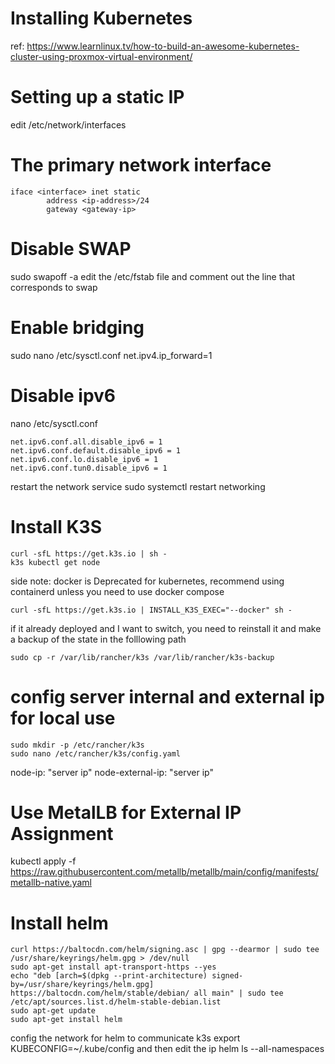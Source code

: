 # Installing Kubernetes
ref: https://www.learnlinux.tv/how-to-build-an-awesome-kubernetes-cluster-using-proxmox-virtual-environment/
# Setting up a static IP
edit /etc/network/interfaces

# The primary network interface
```
iface <interface> inet static
        address <ip-address>/24
        gateway <gateway-ip>
```
# Disable SWAP
sudo swapoff -a
edit the /etc/fstab file and comment out the line that corresponds to swap

# Enable bridging

sudo nano /etc/sysctl.conf
net.ipv4.ip_forward=1

# Disable ipv6
nano /etc/sysctl.conf
```
net.ipv6.conf.all.disable_ipv6 = 1
net.ipv6.conf.default.disable_ipv6 = 1
net.ipv6.conf.lo.disable_ipv6 = 1
net.ipv6.conf.tun0.disable_ipv6 = 1
```

restart the network service
sudo systemctl restart networking
# Install K3S
```
curl -sfL https://get.k3s.io | sh -
k3s kubectl get node 
```

side note: docker is Deprecated for kubernetes, recommend using containerd unless you need to use docker compose
```
curl -sfL https://get.k3s.io | INSTALL_K3S_EXEC="--docker" sh -
```

if it already deployed and I want to switch, you need to reinstall it and make a backup of the state in the folllowing path 
```
sudo cp -r /var/lib/rancher/k3s /var/lib/rancher/k3s-backup
```

# config server internal and external ip for local use
```
sudo mkdir -p /etc/rancher/k3s
sudo nano /etc/rancher/k3s/config.yaml
```
node-ip: "server ip"
node-external-ip: "server ip"

# Use MetalLB for External IP Assignment
kubectl apply -f https://raw.githubusercontent.com/metallb/metallb/main/config/manifests/metallb-native.yaml

# Install helm
```
curl https://baltocdn.com/helm/signing.asc | gpg --dearmor | sudo tee /usr/share/keyrings/helm.gpg > /dev/null
sudo apt-get install apt-transport-https --yes
echo "deb [arch=$(dpkg --print-architecture) signed-by=/usr/share/keyrings/helm.gpg] https://baltocdn.com/helm/stable/debian/ all main" | sudo tee /etc/apt/sources.list.d/helm-stable-debian.list
sudo apt-get update
sudo apt-get install helm
```
config the network for helm to communicate k3s
export KUBECONFIG=~/.kube/config
and then edit the ip 
helm ls --all-namespaces
